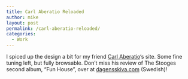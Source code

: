 ```yaml
---
title: Carl Aberatio Reloaded
author: mike
layout: post
permalink: /carl-aberatio-reloaded/
categories:
  - Work
---
```

I spiced up the design a bit for my friend <a target="_blank" href="http://www.carlaberatio.com/blog/">Carl Aberatio</a>&#8216;s site. Some fine tuning left, but fully browsable. Don&#8217;t miss his review of The Stooges second album, &#8220;Fun House&#8221;, over at <a target="_blank" href="http://www.dagensskiva.com/index.asp?datum=2004-06-19">dagensskiva.com</a> (Swedish)!